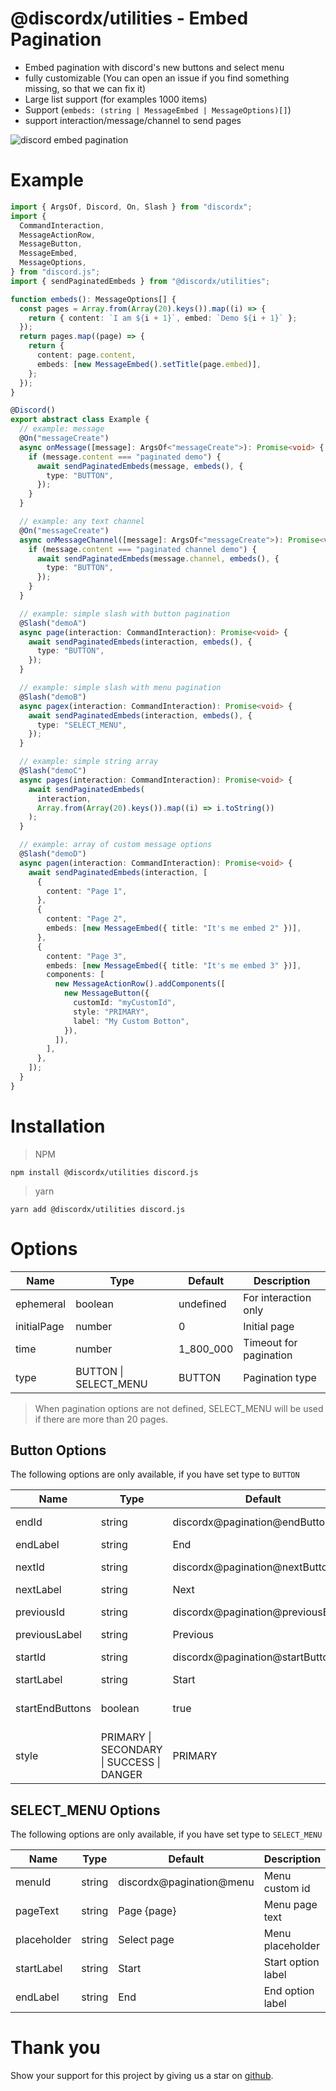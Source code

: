 # @discordx/utilities - Embed Pagination

- Embed pagination with discord's new buttons and select menu
- fully customizable (You can open an issue if you find something missing, so that we can fix it)
- Large list support (for examples 1000 items)
- Support (`embeds: (string | MessageEmbed | MessageOptions)[]`)
- support interaction/message/channel to send pages

![discord embed pagination](https://github.com/oceanroleplay/discord.ts/raw/main/packages/utilities/images/discord-embed-pagination.jpg)

# Example

```ts
import { ArgsOf, Discord, On, Slash } from "discordx";
import {
  CommandInteraction,
  MessageActionRow,
  MessageButton,
  MessageEmbed,
  MessageOptions,
} from "discord.js";
import { sendPaginatedEmbeds } from "@discordx/utilities";

function embeds(): MessageOptions[] {
  const pages = Array.from(Array(20).keys()).map((i) => {
    return { content: `I am ${i + 1}`, embed: `Demo ${i + 1}` };
  });
  return pages.map((page) => {
    return {
      content: page.content,
      embeds: [new MessageEmbed().setTitle(page.embed)],
    };
  });
}

@Discord()
export abstract class Example {
  // example: message
  @On("messageCreate")
  async onMessage([message]: ArgsOf<"messageCreate">): Promise<void> {
    if (message.content === "paginated demo") {
      await sendPaginatedEmbeds(message, embeds(), {
        type: "BUTTON",
      });
    }
  }

  // example: any text channel
  @On("messageCreate")
  async onMessageChannel([message]: ArgsOf<"messageCreate">): Promise<void> {
    if (message.content === "paginated channel demo") {
      await sendPaginatedEmbeds(message.channel, embeds(), {
        type: "BUTTON",
      });
    }
  }

  // example: simple slash with button pagination
  @Slash("demoA")
  async page(interaction: CommandInteraction): Promise<void> {
    await sendPaginatedEmbeds(interaction, embeds(), {
      type: "BUTTON",
    });
  }

  // example: simple slash with menu pagination
  @Slash("demoB")
  async pagex(interaction: CommandInteraction): Promise<void> {
    await sendPaginatedEmbeds(interaction, embeds(), {
      type: "SELECT_MENU",
    });
  }

  // example: simple string array
  @Slash("demoC")
  async pages(interaction: CommandInteraction): Promise<void> {
    await sendPaginatedEmbeds(
      interaction,
      Array.from(Array(20).keys()).map((i) => i.toString())
    );
  }

  // example: array of custom message options
  @Slash("demoD")
  async pagen(interaction: CommandInteraction): Promise<void> {
    await sendPaginatedEmbeds(interaction, [
      {
        content: "Page 1",
      },
      {
        content: "Page 2",
        embeds: [new MessageEmbed({ title: "It's me embed 2" })],
      },
      {
        content: "Page 3",
        embeds: [new MessageEmbed({ title: "It's me embed 3" })],
        components: [
          new MessageActionRow().addComponents([
            new MessageButton({
              customId: "myCustomId",
              style: "PRIMARY",
              label: "My Custom Botton",
            }),
          ]),
        ],
      },
    ]);
  }
}
```

# Installation

> NPM

```
npm install @discordx/utilities discord.js
```

> yarn

```
yarn add @discordx/utilities discord.js
```

# Options

| Name        | Type                  | Default   | Description            |
| ----------- | --------------------- | --------- | ---------------------- |
| ephemeral   | boolean               | undefined | For interaction only   |
| initialPage | number                | 0         | Initial page           |
| time        | number                | 1_800_000 | Timeout for pagination |
| type        | BUTTON \| SELECT_MENU | BUTTON    | Pagination type        |

> When pagination options are not defined, SELECT_MENU will be used if there are more than 20 pages.

## Button Options

The following options are only available, if you have set type to `BUTTON`

| Name            | Type                                      | Default                            | Description            |
| --------------- | ----------------------------------------- | ---------------------------------- | ---------------------- |
| endId           | string                                    | discordx@pagination@endButton      | Button custom id       |
| endLabel        | string                                    | End                                | Button lable           |
| nextId          | string                                    | discordx@pagination@nextButton     | Button custom id       |
| nextLabel       | string                                    | Next                               | Button lable           |
| previousId      | string                                    | discordx@pagination@previousButton | Button custom id       |
| previousLabel   | string                                    | Previous                           | Button lable           |
| startId         | string                                    | discordx@pagination@startButton    | Button custom id       |
| startLabel      | string                                    | Start                              | Button lable           |
| startEndButtons | boolean                                   | true                               | Show start/end buttons |
| style           | PRIMARY \| SECONDARY \| SUCCESS \| DANGER | PRIMARY                            | Button style           |

## SELECT_MENU Options

The following options are only available, if you have set type to `SELECT_MENU`

| Name        | Type   | Default                  | Description        |
| ----------- | ------ | ------------------------ | ------------------ |
| menuId      | string | discordx@pagination@menu | Menu custom id     |
| pageText    | string | Page {page}              | Menu page text     |
| placeholder | string | Select page              | Menu placeholder   |
| startLabel  | string | Start                    | Start option label |
| endLabel    | string | End                      | End option label   |

# Thank you

Show your support for this project by giving us a star on [github](https://github.com/oceanroleplay/discord.ts).
